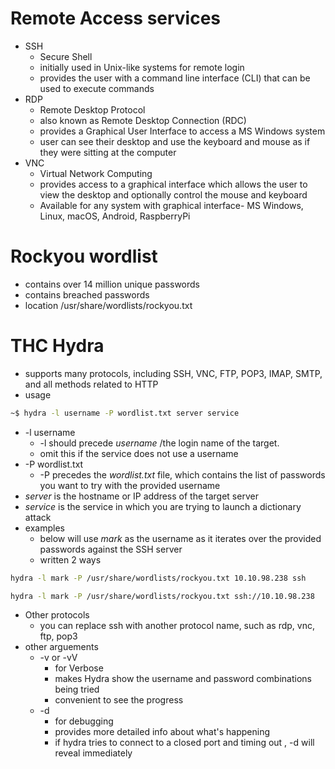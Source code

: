 # Remote Access services
- SSH 
	- Secure Shell
	- initially used in Unix-like systems for remote login
	- provides the user with a command line interface (CLI) that can be used to execute commands
- RDP
	- Remote Desktop Protocol
	- also known as Remote Desktop Connection (RDC)
	- provides a Graphical User Interface to access a MS Windows system
	-  user can see their desktop and use the keyboard and mouse as if they were sitting at the computer
- VNC
	- Virtual Network Computing
	- provides access to a graphical interface which allows the user to view the desktop and optionally control the mouse and keyboard
	- Available for any system with graphical interface- MS Windows, Linux, macOS, Android, RaspberryPi

# Rockyou wordlist
- contains over 14 million unique passwords
- contains breached passwords
- location /usr/share/wordlists/rockyou.txt

# THC Hydra
-  supports many protocols, including SSH, VNC, FTP, POP3, IMAP, SMTP, and all methods related to HTTP
- usage
```bash
~$ hydra -l username -P wordlist.txt server service
```
- -l username
	- -l should precede *username* /the login name of the target. 
	- omit this if the service does not use a username
- -P wordlist.txt
	- -P precedes the *wordlist.txt* file, which contains the list of passwords you want to try with the provided username
- *server* is the hostname or IP address of the target server 
- *service* is the service in which you are trying to launch a dictionary attack
- examples
	- below will use *mark* as the username as it iterates over the provided passwords against the SSH server
	- written 2 ways
```bash
hydra -l mark -P /usr/share/wordlists/rockyou.txt 10.10.98.238 ssh

hydra -l mark -P /usr/share/wordlists/rockyou.txt ssh://10.10.98.238
```
- Other protocols
	- you can replace ssh with another protocol name, such as rdp, vnc, ftp, pop3 
- other arguements
	- -v or -vV
		- for Verbose
		- makes Hydra show the username and password combinations being tried 
		- convenient to see the progress
	- -d 
		- for debugging
		- provides more detailed info about what's happening
		- if hydra tries to connect to a  closed port and timing out , -d will reveal immediately